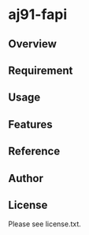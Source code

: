 # aj91-fapi 

## Overview


## Requirement


## Usage


## Features


## Reference


## Author


## License

Please see license.txt.
